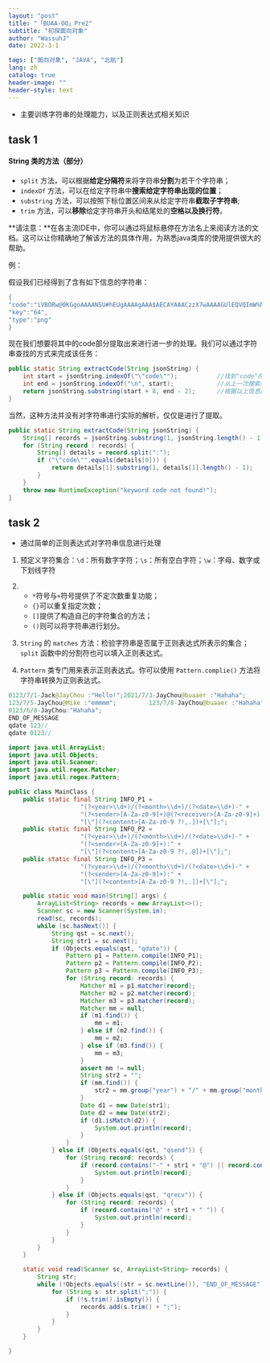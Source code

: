 ```yaml
---
layout: "post"
title: "「BUAA-OO」Pre2"
subtitle: "初探面向对象"
author: "WassuhJ"
date: 2022-3-1

tags: ["面向对象", "JAVA", "北航"]
lang: zh
catalog: true
header-image: ""
header-style: text
---
```


* 主要训练字符串的处理能力，以及正则表达式相关知识



## task 1

#### String 类的方法（部分）

- `split` 方法，可以根据**给定分隔符**来将字符串**分割**为若干个字符串；
- `indexOf` 方法，可以在给定字符串中**搜索给定字符串出现的位置**；
- `substring` 方法，可以按照下标位置区间来从给定字符串**截取子字符串**;
- `trim` 方法，可以**移除**给定字符串开头和结尾处的**空格以及换行符**。

**请注意：**在各主流IDE中，你可以通过将鼠标悬停在方法名上来阅读方法的文档。这可以让你精确地了解该方法的具体作用，为熟悉java类库的使用提供很大的帮助。

例：

假设我们已经得到了含有如下信息的字符串：

```java
{
"code":"iVBORw@0KGgoAAAANSU#hEUgAAAAgAAA$AECAYAAACzzX7wAAAAGUlEQVQImW%NggID/DKjgPzYOLpqwAr^xWAAAbkwv1&EmB71QAAAABJRU5*ErkJggg==",
"key":"64",
"type":"png"
}
```

现在我们想要将其中的code部分提取出来进行进一步的处理。我们可以通过字符串查找的方式来完成该任务：

```java
public static String extractCode(String jsonString) {
    int start = jsonString.indexOf("\"code\"");           //找到"code"所在之处；
    int end = jsonString.indexOf("\n", start);            //从上一次搜索结果开始向后搜索换行符
    return jsonString.substring(start + 8, end - 2);      //根据以上信息截取子串并返回
}
```

当然，这种方法并没有对字符串进行实际的解析，仅仅是进行了提取。

```java
public static String extractCode(String jsonString) {
    String[] records = jsonString.substring(1, jsonString.length() - 1).split(","); //将输入的字符串按照逗号分割开
    for (String record : records) {
        String[] details = record.split(":");                                       //分离每个分割出的字符串中的名称与值（按照冒号进一步分割）
        if ("\"code\"".equals(details[0])) {                                        //判断数据名称是否为"code"
            return details[1].substring(1, details[1].length() - 1);                //返回该数据对应的值。
        }
    }
    throw new RuntimeException("keyword code not found!");                          //未找到，报错
}
```



## task 2

* 通过简单的正则表达式对字符串信息进行处理



1. 预定义字符集合：`\d`：所有数字字符；`\s`：所有空白字符；`\w`：字母、数字或下划线字符
2. * `*`符号与`+`符号提供了不定次数重复功能；
   * `{}`可以重复指定次数；
   * `[]`提供了构造自己的字符集合的方法；
   * `()`则可以将字符串进行划分。

3. `String` 的 `matches` 方法：检验字符串是否属于正则表达式所表示的集合；`split` 函数中的分割符也可以填入正则表达式。

4. `Pattern` 类专门用来表示正则表达式。你可以使用 `Pattern.complie()` 方法将字符串转换为正则表达式。



```java
0123/7/1-Jack@JayChou :"Hello!";2021/7/3-JayChou@buaaer :"Hahaha";
123/7/5-JayChou@Mike :"emmmm";         123/7/8-JayChou@buaaer :"Hahaha";
0123/6/8-JayChou:"Hahaha";
END_OF_MESSAGE
qdate 123//
qdate 0123//
```

```java
import java.util.ArrayList;
import java.util.Objects;
import java.util.Scanner;
import java.util.regex.Matcher;
import java.util.regex.Pattern;

public class MainClass {
    public static final String INFO_P1 =
                    "(?<year>\\d+)/(?<month>\\d+)/(?<date>\\d+)-" +
                    "(?<sender>[A-Za-z0-9]+)@(?<receiver>[A-Za-z0-9]+) :" +
                    "[\"](?<content>[A-Za-z0-9 ?!,.])+[\"];";
    public static final String INFO_P2 =
                    "(?<year>\\d+)/(?<month>\\d+)/(?<date>\\d+)-" +
                    "(?<sender>[A-Za-z0-9]+):" +
                    "[\"](?<content>[A-Za-z0-9 ?!,.@])+[\"];";
    public static final String INFO_P3 =
                    "(?<year>\\d+)/(?<month>\\d+)/(?<date>\\d+)-" +
                    "(?<sender>[A-Za-z0-9]+):" +
                    "[\"](?<content>[A-Za-z0-9 ?!,.])+[\"];";

    public static void main(String[] args) {
        ArrayList<String> records = new ArrayList<>();
        Scanner sc = new Scanner(System.in);
        read(sc, records);
        while (sc.hasNext()) {
            String qst = sc.next();
            String str1 = sc.next();
            if (Objects.equals(qst, "qdate")) {
                Pattern p1 = Pattern.compile(INFO_P1);
                Pattern p2 = Pattern.compile(INFO_P2);
                Pattern p3 = Pattern.compile(INFO_P3);
                for (String record: records) {
                    Matcher m1 = p1.matcher(record);
                    Matcher m2 = p2.matcher(record);
                    Matcher m3 = p3.matcher(record);
                    Matcher mm = null;
                    if (m1.find()) {
                        mm = m1;
                    } else if (m2.find()) {
                        mm = m2;
                    } else if (m3.find()) {
                        mm = m3;
                    }
                    assert mm != null;
                    String str2 = "";
                    if (mm.find()) {
                        str2 = mm.group("year") + "/" + mm.group("month") + "/" + mm.group("date");
                    }
                    Date d1 = new Date(str1);
                    Date d2 = new Date(str2);
                    if (d1.isMatch(d2)) {
                        System.out.println(record);
                    }
                }
            } else if (Objects.equals(qst, "qsend")) {
                for (String record: records) {
                    if (record.contains("-" + str1 + "@") || record.contains("-" + str1 + ":")) {
                        System.out.println(record);
                    }
                }
            } else if (Objects.equals(qst, "qrecv")) {
                for (String record: records) {
                    if (record.contains("@" + str1 + " ")) {
                        System.out.println(record);
                    }
                }
            }
        }
    }

    static void read(Scanner sc, ArrayList<String> records) {
        String str;
        while (!Objects.equals((str = sc.nextLine()), "END_OF_MESSAGE")) {
            for (String s: str.split(";")) {
                if (!s.trim().isEmpty()) {
                    records.add(s.trim() + ";");
                }
            }
        }
    }

}

```

